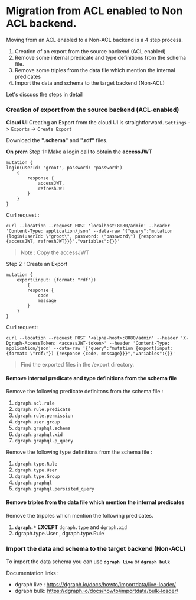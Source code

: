 # Migration from ACL enabled to Non ACL backend. 

Moving from an ACL enabled to a Non-ACL backend is a 4 step process. 
1. Creation of an export from the source backend (ACL enabled)
2. Remove some internal predicate and type definitions from the schema file. 
3. Remove some triples from the data file which mention the internal predicates
4. Import the data and schema to the target backend (Non-ACL)

Let's discuss the steps in detail  
### Creation of export from the source backend (ACL-enabled) 
**Cloud UI** 
Creating an Export from the cloud UI is straightforward. 
`Settings` -> `Exports` -> `Create Export`

Download the **".schema"** and **".rdf"** files.

**On prem** 
Step 1 :  Make a login call to obtain the **accessJWT** 
```
mutation {
login(userId: "groot", password: "password") 
	{
		response {
			accessJWT, 
			refreshJWT
		}
	}
}
```
Curl request  : 
```
curl --location --request POST 'localhost:8080/admin' --header 'Content-Type: application/json' --data-raw '{"query":"mutation {login(userId: \"groot\", password: \"password\") {response {accessJWT, refreshJWT}}}","variables":{}}'
```
> Note : Copy the accessJWT 

Step 2 : Create an Export 
```
mutation {
	export(input: {format: "rdf"}) 
		{
		response {
			code
			message
		}
	}
}
```
Curl request: 
```
curl --location --request POST '<alpha-host>:8080/admin' --header 'X-Dgraph-AccessToken: <accessJWT-token>' --header 'Content-Type: application/json' --data-raw '{"query":"mutation {export(input: {format: \"rdf\"}) {response {code, message}}}","variables":{}}'
```
> Find the exported files in the /export directory.
#### Remove internal predicate and type definitions from the schema file
Remove the following predicate definitons from the schema file  : 
1. `dgraph.acl.rule`
2. `dgraph.rule.predicate`
3. `dgraph.rule.permission`
4. `dgraph.user.group`
5. `dgraph.graphql.schema`
6. `dgraph.graphql.xid`
7. `dgraph.graphql.p_query`

Remove the following type definitions from the schema file  : 
1. `dgraph.type.Rule`
2. `dgraph.type.User`
3. `dgraph.type.Group `
4. `dgraph.graphql`
5. `dgraph.graphql.persisted_query`


#### Remove triples from the data file which mention the internal predicates

Remove the tripples which mention the following predicates. 
1. **`dgraph.*`** **EXCEPT** `dgraph.type` and `dgraph.xid`
2. dgraph.type.User , dgraph.type.Rule 

### Import the data and schema to the target backend (Non-ACL) 
To import the data schema you can use  **`dgraph live`** or **`dgraph bulk`**

Documentation links  :
- dgraph live : https://dgraph.io/docs/howto/importdata/live-loader/
- dgraph bulk: https://dgraph.io/docs/howto/importdata/bulk-loader/
